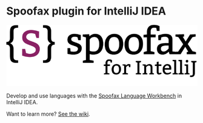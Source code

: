 # Spoofax plugin for IntelliJ IDEA
![Spoofax Logo](./logo/intellij-banner.png)

Develop and use languages with the [Spoofax Language Workbench](http://www.spoofax.org/) in IntelliJ IDEA.

Want to learn more? [See the wiki](https://github.com/metaborg/spoofax-intellij/wiki).